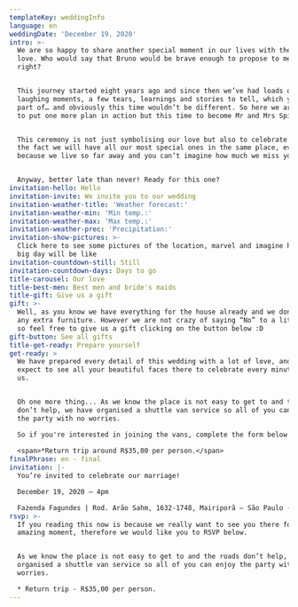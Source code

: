 ```yaml
---
templateKey: weddingInfo
language: en
weddingDate: 'December 19, 2020'
intro: >-
  We are so happy to share another special moment in our lives with the ones we
  love. Who would say that Bruno would be brave enough to propose to me one day,
  right?


  This journey started eight years ago and since then we’ve had loads of
  laughing moments, a few tears, learnings and stories to tell, which you were
  part of… and obviously this time wouldn’t be different. So here we are, ready
  to put one more plan in action but this time to become Mr and Mrs Spitti :P.


  This ceremony is not just symbolising our love but also to celebrate life and
  the fact we will have all our most special ones in the same place, even
  because we live so far away and you can’t imagine how much we miss you all.


  Anyway, better late than never! Ready for this one?
invitation-hello: Hello
invitation-invite: We invite you to our wedding
invitation-weather-title: 'Weather forecast:'
invitation-weather-min: 'Min temp.:'
invitation-weather-max: 'Max temp.:'
invitation-weather-prec: 'Precipitation:'
invitation-show-pictures: >-
  Click here to see some pictures of the location, marvel and imagine how the
  big day will be like
invitation-countdown-still: Still
invitation-countdown-days: Days to go
title-carousel: Our love
title-best-men: Best men and bride's maids
title-gift: Give us a gift
gift: >-
  Well, as you know we have everything for the house already and we don’t need
  any extra furniture. However we are not crazy of saying “No” to a little help
  so feel free to give us a gift clicking on the button below :D
gift-button: See all gifts
title-get-ready: Prepare yourself
get-ready: >
  We have prepared every detail of this wedding with a lot of love, and truly
  expect to see all your beautiful faces there to celebrate every minute with
  us.


  Oh one more thing... As we know the place is not easy to get to and the roads
  don’t help, we have organised a shuttle van service so all of you can enjoy
  the party with no worries.

  So if you're interested in joining the vans, complete the form below
   
  <span>*Return trip around R$35,00 per person.</span>
finalPhrase: en - final
invitation: |-
  You’re invited to celebrate our marriage!

  December 19, 2020 – 4pm

  Fazenda Fagundes | Rod. Arão Sahm, 1632-1748, Mairiporã – São Paulo - Brazil
rsvp: >-
  If you reading this now is because we really want to see you there for this
  amazing moment, therefore we would like you to RSVP below.


  As we know the place is not easy to get to and the roads don’t help, we have
  organised a shuttle van service so all of you can enjoy the party with no
  worries.

  * Return trip - R$35,00 per person.
---
```

